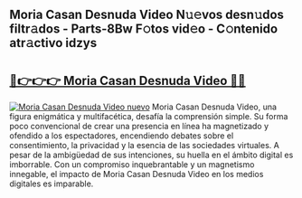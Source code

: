 ## Moria Casan Desnuda Video N𝚞𝚎vos desn𝚞dos filtr𝚊dos - Parts-8Bw F𝚘tos vid𝚎o - C𝚘ntenido atr𝚊ctivo idzys

# <h2><a href="http://mb0evgs.tromn.icu/?c=Moria+Casan+Desnuda+Video">🔗👉👉👉 Moria Casan Desnuda Video 🔗🔗</a></h2>

[![Moria Casan Desnuda Video nuevo](https://i.imgur.com/pEAQMta.gif)](http://mb0evgs.tromn.icu/?c=Moria+Casan+Desnuda+Video)
Moria Casan Desnuda Video, una figura enigmática y multifacética, desafía la comprensión simple. Su forma poco convencional de crear una presencia en línea ha magnetizado y ofendido a los espectadores, encendiendo debates sobre el consentimiento, la privacidad y la esencia de las sociedades virtuales. A pesar de la ambigüedad de sus intenciones, su huella en el ámbito digital es imborrable. Con un compromiso inquebrantable y un magnetismo innegable, el impacto de Moria Casan Desnuda Video en los medios digitales es imparable.
